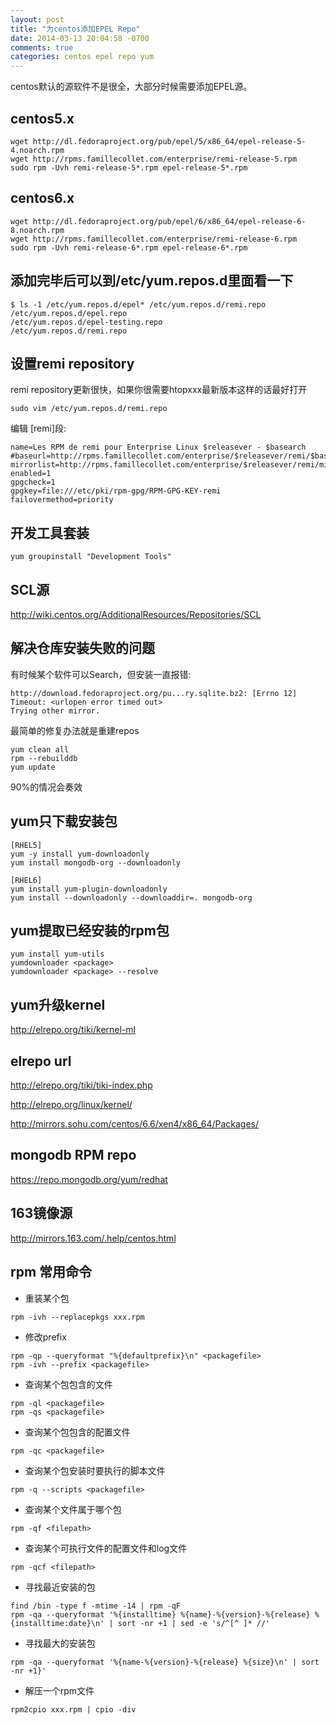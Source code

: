 ```yaml
---
layout: post
title: "为centos添加EPEL Repo"
date: 2014-03-13 20:04:58 -0700
comments: true
categories: centos epel repo yum
---
```


centos默认的源软件不是很全，大部分时候需要添加EPEL源。

## centos5.x

    wget http://dl.fedoraproject.org/pub/epel/5/x86_64/epel-release-5-4.noarch.rpm
    wget http://rpms.famillecollet.com/enterprise/remi-release-5.rpm
    sudo rpm -Uvh remi-release-5*.rpm epel-release-5*.rpm

## centos6.x

    wget http://dl.fedoraproject.org/pub/epel/6/x86_64/epel-release-6-8.noarch.rpm
    wget http://rpms.famillecollet.com/enterprise/remi-release-6.rpm
    sudo rpm -Uvh remi-release-6*.rpm epel-release-6*.rpm

## 添加完毕后可以到/etc/yum.repos.d里面看一下

    $ ls -1 /etc/yum.repos.d/epel* /etc/yum.repos.d/remi.repo
    /etc/yum.repos.d/epel.repo
    /etc/yum.repos.d/epel-testing.repo
    /etc/yum.repos.d/remi.repo

## 设置remi repository

remi repository更新很快，如果你很需要htopxxx最新版本这样的话最好打开

    sudo vim /etc/yum.repos.d/remi.repo

编辑 [remi]段:

    name=Les RPM de remi pour Enterprise Linux $releasever - $basearch
    #baseurl=http://rpms.famillecollet.com/enterprise/$releasever/remi/$basearch/
    mirrorlist=http://rpms.famillecollet.com/enterprise/$releasever/remi/mirror
    enabled=1
    gpgcheck=1
    gpgkey=file:///etc/pki/rpm-gpg/RPM-GPG-KEY-remi
    failovermethod=priority

## 开发工具套装

    yum groupinstall "Development Tools"

## SCL源

http://wiki.centos.org/AdditionalResources/Repositories/SCL

## 解决仓库安装失败的问题

有时候某个软件可以Search，但安装一直报错:

    http://download.fedoraproject.org/pu...ry.sqlite.bz2: [Errno 12] Timeout: <urlopen error timed out>
    Trying other mirror.

最简单的修复办法就是重建repos

    yum clean all
    rpm --rebuilddb
    yum update

90%的情况会奏效

## yum只下载安装包

    [RHEL5]
    yum -y install yum-downloadonly
    yum install mongodb-org --downloadonly

    [RHEL6]
    yum install yum-plugin-downloadonly
    yum install --downloadonly --downloaddir=. mongodb-org

## yum提取已经安装的rpm包

    yum install yum-utils
    yumdownloader <package>
    yumdownloader <package> --resolve

## yum升级kernel

http://elrepo.org/tiki/kernel-ml

##  elrepo url

http://elrepo.org/tiki/tiki-index.php

http://elrepo.org/linux/kernel/

http://mirrors.sohu.com/centos/6.6/xen4/x86_64/Packages/

## mongodb RPM repo

https://repo.mongodb.org/yum/redhat

## 163镜像源

http://mirrors.163.com/.help/centos.html


## rpm 常用命令

* 重装某个包

```
rpm -ivh --replacepkgs xxx.rpm
```

* 修改prefix

```
rpm -qp --queryformat "%{defaultprefix}\n" <packagefile>
rpm -ivh --prefix <packagefile>
```

* 查询某个包包含的文件

```
rpm -ql <packagefile>
rpm -qs <packagefile>
```

* 查询某个包包含的配置文件

```
rpm -qc <packagefile>
```

* 查询某个包安装时要执行的脚本文件

```
rpm -q --scripts <packagefile>
```


* 查询某个文件属于哪个包

```
rpm -qf <filepath>
```

* 查询某个可执行文件的配置文件和log文件

```
rpm -qcf <filepath>
```

* 寻找最近安装的包
```
find /bin -type f -mtime -14 | rpm -qF
rpm -qa --queryformat '%{installtime} %{name}-%{version}-%{release} %{installtime:date}\n' | sort -nr +1 | sed -e 's/^[^ ]* //'
```

* 寻找最大的安装包
```
rpm -qa --queryformat '%{name-%{version}-%{release} %{size}\n' | sort -nr +1}'
```

* 解压一个rpm文件
```
rpm2cpio xxx.rpm | cpio -div
```
